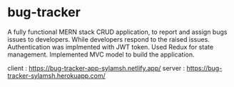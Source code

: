 # bug-tracker
A fully functional MERN stack CRUD application, to report and assign bugs issues to developers. While developers respond to the raised issues. 
Authentication was implmented with JWT token. Used Redux for state management. Implemented MVC model to build the application.  

client : https://bug-tracker-app-sylamsh.netlify.app/
server : https://bug-tracker-sylamsh.herokuapp.com/
